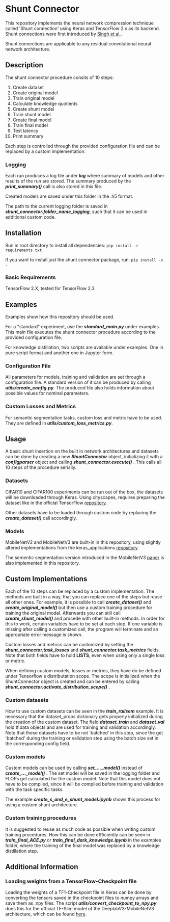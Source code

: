 # Shunt Connector

This repository implements the neural network compression technique called 'Shunt connection' using Keras and TensorFlow 2.x as its backend. Shunt connections were first introduced by [Singh et al.](https://www.researchgate.net/publication/334056710_Shunt_connection_An_intelligent_skipping_of_contiguous_blocks_for_optimizing_MobileNet-V2).

Shunt connections are applicable to any residual convolutional neural network architecture.

## Description

The shunt connector procedure consits of 10 steps:

1. Create dataset
2. Create original model
3. Train original model
4. Calculate knowledge quotients
5. Create shunt model
6. Train shunt model
7. Create final model
8. Train final model
9. Test latency
10. Print summary

Each step is controlled through the provided configuration file and can be replaced by a custom implementation.

### Logging

Each run produces a log file under ***log*** where summary of models and other results of the run are stored. The summary produced by the ***print_summary()*** call is also stored in this file.

Created models are saved under this folder in the .h5 format.

The path to the current logging folder is saved in ***shunt_connector.folder_name_logging***, such that it can be used in additional custom code.

## Installation

Run in root directory to install all dependencies:
`pip install -r requirements.txt`

If you want to install just the shunt connector package, run:
`pip install -e .`

### Basic Requirements

TensorFlow 2.X, tested for TensorFlow 2.3


## Examples

Examples show how this repository should be used.

For a "standard" experiment, use the ***standard_main.py*** under examples.
This main file executes the shunt connector procedure according to the provided configuration file.

For knowledge distillation, two scripts are available under examples. One in pure script format and another one in Jupyter form.

### Configuration File

All parameters for models, training and validation are set through a configuration file. A standard version of it can be produced by calling ***utils/create_config.py***. The produced file also holds information about possible values for nominal parameters.

### Custom Losses and Metrics

For semantic segmentation tasks, custom loss and metric have to be used. They are defined in ***utils/custom_loss_metrics.py***.

## Usage

A basic shunt insertion on the built in network architectures and datasets can be done by creating a new ***ShuntConnector*** object, initializing it with a ***configparser*** object and calling ***shunt_connector.execute()*** . This calls all 10 steps of the procedure serially. 

### Datasets

CIFAR10 and CIFAR100 experiments can be run out of the box, the datasets will be downloaded through Keras. Using cityscapes, requires preparing the dataset like in the official TensorFlow [repository](https://github.com/tensorflow/models/tree/master/research/deeplab/datasets).

Other datasets have to be loaded through custom code by replacing the ***create_dataset()*** call accordingly.

### Models

MobileNetV2 and MobileNetV3 are built-in in this repository, using slightly altered implementations from the keras_applications [repository](https://github.com/keras-team/keras-applications).

The sementic segmentation version introduced in the MobileNetV3 [paper](https://arxiv.org/abs/1905.02244) is also implemented in this repository.

## Custom Implementations

Each of the 10 steps can be replaced by a custom implementation. The methods are built in a way, that you can replace one of the steps but reuse all other ones. For example, it is possible to call ***create_dataset()*** and ***create_original_model()*** but then use a custom training procedure for training the original model. Afterwards you can still call ***create_shunt_model()*** and procede with other built-in methods. In order for this to work, certain variables have to be set at each step. If one variable is missing after calling a customized call, the program will terminate and an appropriate error message is shown.

Custom losses and metrics can be customized by setting the ***shunt_connector.task_losses*** and ***shunt_connector.task_metrics*** fields. Note that both fields have to hold **LISTS**, even when using only a single loss or metric. 

When defining custom models, losses or metrics, they have do be defined under Tensorflow's distributation scope. The scope is initialized when the ShuntConnector object is created and can be entered by calling ***shunt_connector.activate_distribution_scope()*** .

### Custom datasets

How to use custom datasets can be seen in the ***train_railsem*** example. It is necessary that the dataset_props dictionary gets properly initialized during the creation of the custom dataset. The field ***dataset_train*** and ***dataset_val*** hold tf.data objects and are used for training and validation accordingly. Note that these datasets have to be not 'batched' in this step, since the get 'batched' during the training or validation step using the batch size set in the corresponding config field.

### Custom models

Custom models can be used by calling ***set_..._model()*** instead of ***create_..._model()*** . The set model will be saved in the logging folder and FLOPs get calculated for the custom model. Note that this model does not have to be compiled, since it will be compiled before training and validation with the task specific tasks.

The example ***create_s_and_e_shunt_model.ipynb*** shows this process for using a custom shunt architecture.

### Custom training procedures

It is suggested to reuse as much code as possible when writing custom training procedures. How this can be done effficiently can be seen in ***train_final_ACE.py*** or ***train_final_dark_knowledge.ipynb*** in the examples folder, where the training of the final model was replaced by a knowledge distillation step.

## Additional Information

### Loading weights from a TensorFlow-Checkpoint file

Loading the weights of a TF1-Checkpoint file in Keras can be done by converting the tensors saved in the checkpoint files to numpy arrays and save them as .npy files. The script ***utils/convert_checkpoint_to_npy.py*** does this for the official TF-Slim model of the DeeplabV3-MobileNetV3 architecture, which can be found [here](https://github.com/tensorflow/models/blob/master/research/deeplab/g3doc/model_zoo.md).

